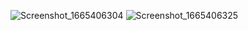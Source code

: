 ![Screenshot_1665406304](https://user-images.githubusercontent.com/99180967/194870613-39129ba3-a6de-484f-a90f-e9e0bdb7e34f.png)
![Screenshot_1665406325](https://user-images.githubusercontent.com/99180967/194870622-96bb96a5-d601-439b-bfe2-e12d70dc4064.png)
